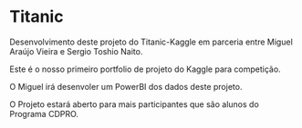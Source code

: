 # Titanic
Desenvolvimento deste projeto do Titanic-Kaggle em parceria entre Miguel Araújo Vieira e Sergio Toshio Naito.

Este é o nosso primeiro portfolio de projeto do Kaggle para competição.

O Miguel irá desenvoler um PowerBI dos dados deste projeto.

O Projeto estará aberto para mais participantes que são alunos do Programa CDPRO. 
